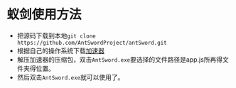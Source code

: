 # 蚁剑使用方法

- 把源码下载到本地`git clone https://github.com/AntSwordProject/antSword.git`
- 根据自己的操作系统下载[加速器]( https://github.com/AntSwordProject/AntSword-Loader )
- 解压加速器的压缩包，双击`AntSword.exe`要选择的文件路径是app.js所再得文件夹得位置。
- 然后双击`AntSword.exe`就可以使用了。

